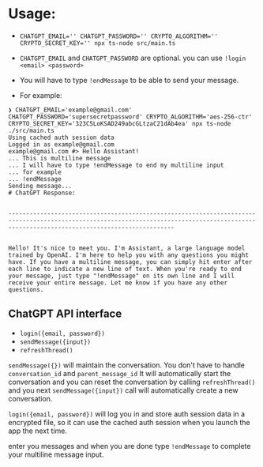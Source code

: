 # Usage:
- `CHATGPT_EMAIL='' CHATGPT_PASSWORD='' CRYPTO_ALGORITHM='' CRYPTO_SECRET_KEY='' npx ts-node src/main.ts`
> 
- `CHATGPT_EMAIL` and `CHATGPT_PASSWORD` are optional. you can use `!login <email> <password>`
> 
- You will have to type `!endMessage` to be able to send your message.
> 
- For example: 
> 
```
❯ CHATGPT_EMAIL='example@gmail.com' CHATGPT_PASSWORD='supersecretpassword' CRYPTO_ALGORITHM='aes-256-ctr' CRYPTO_SECRET_KEY='323C5LoKSAD249abcGLtzaC21dAb4ea' npx ts-node ./src/main.ts
Using cached auth session data
Logged in as example@gmail.com
example@gmail.com #> Hello Assistant!
... This is multiline message
... I will have to type !endMessage to end my multiline input
... for example
... !endMessage
Sending message...
# ChatGPT Response:


-------------------------------------------------------------------------------------------------------------------------------------------------------------------------------------------


Hello! It's nice to meet you. I'm Assistant, a large language model trained by OpenAI. I'm here to help you with any questions you might have. If you have a multiline message, you can simply hit enter after each line to indicate a new line of text. When you're ready to end your message, just type "!endMessage" on its own line and I will receive your entire message. Let me know if you have any other questions.
```

## ChatGPT API interface
- `login({email, password})`
- `sendMessage({input})`
- `refreshThread()`

`sendMessage({})` will maintain the conversation. You don't have to handle `conversation_id` and `parent_message_id`
It will automatically start the conversation and you can reset the conversation by calling `refreshThread()` and you next `sendMessage({input})` call will automatically create a new conversation.

`login({email, password})` will log you in and store auth session data in a encrypted file, so it can use the cached auth session when you launch the app the next time.

enter you messages and when you are done type `!endMessage` to complete your multiline message input.
